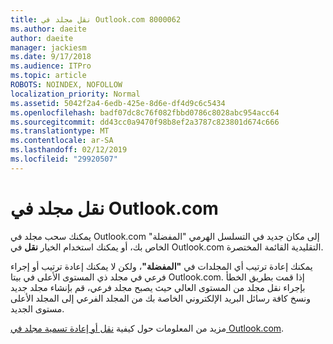 ```yaml
---
title: نقل مجلد في Outlook.com 8000062
ms.author: daeite
author: daeite
manager: jackiesm
ms.date: 9/17/2018
ms.audience: ITPro
ms.topic: article
ROBOTS: NOINDEX, NOFOLLOW
localization_priority: Normal
ms.assetid: 5042f2a4-6edb-425e-8d6e-df4d9c6c5434
ms.openlocfilehash: badf07dc8c76f082fbbd0786c8028abc954acc64
ms.sourcegitcommit: dd43cc0a9470f98b8ef2a3787c823801d674c666
ms.translationtype: MT
ms.contentlocale: ar-SA
ms.lasthandoff: 02/12/2019
ms.locfileid: "29920507"
---
```

# <a name="moving-a-folder-in-outlookcom"></a>نقل مجلد في Outlook.com

يمكنك سحب مجلد في Outlook.com إلى مكان جديد في التسلسل الهرمي "المفضلة" الخاص بك، أو يمكنك استخدام الخيار **نقل** في Outlook.com التقليدية القائمة المختصرة. 
  
يمكنك إعادة ترتيب أي المجلدات في **"المفضلة"**، ولكن لا يمكنك إعادة ترتيب أو إجراء فرعي في مجلد ذي المستوى الأعلى في بيتا Outlook.com. إذا قمت بطريق الخطأ بإجراء نقل مجلد من المستوى العالي حيث يصبح مجلد فرعي، قم بإنشاء مجلد جديد ونسخ كافة رسائل البريد الإلكتروني الخاصة بك من المجلد الفرعي إلى المجلد الأعلى مستوى الجديد. 
  
مزيد من المعلومات حول كيفية [نقل أو إعادة تسمية مجلد في Outlook.com](https://support.office.com/article/c9c66fed-8a7c-426a-afc6-0d46a72080fb).
  

